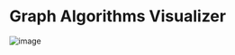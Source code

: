 # Graph Algorithms Visualizer

![image](https://user-images.githubusercontent.com/68052449/216044290-cfb5b450-13a9-42a4-bfe8-9e7ed1ac5f90.png)

